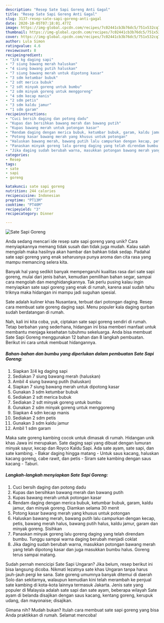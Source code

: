```yaml
---
description: "Resep Sate Sapi Goreng Anti Gagal"
title: "Resep Sate Sapi Goreng Anti Gagal"
slug: 3137-resep-sate-sapi-goreng-anti-gagal
date: 2020-10-05T07:18:01.477Z
image: https://img-global.cpcdn.com/recipes/7c02441cb3b76dc5/751x532cq70/sate-sapi-goreng-foto-resep-utama.jpg
thumbnail: https://img-global.cpcdn.com/recipes/7c02441cb3b76dc5/751x532cq70/sate-sapi-goreng-foto-resep-utama.jpg
cover: https://img-global.cpcdn.com/recipes/7c02441cb3b76dc5/751x532cq70/sate-sapi-goreng-foto-resep-utama.jpg
author: Lula Simon
ratingvalue: 4.6
reviewcount: 8
recipeingredient:
- "3/4 kg daging sapi"
- "7 siung bawang merah haluskan"
- "4 siung bawang putih haluskan"
- "7 siung bawang merah untuk dipotong kasar"
- "3 sdm ketumbar bubuk"
- "2 sdt merica bubuk"
- "2 sdt minyak goreng untuk bumbu"
- "2 sdm minyak goreng untuk menggoreng"
- "4 sdm kecap manis"
- "2 sdm petis"
- "3 sdm kaldu jamur"
- "1 sdm garam"
recipeinstructions:
- "Cuci bersih daging dan potong dadu"
- "Kupas dan bersihkan bawang merah dan bawang putih"
- "Kupas bawang merah untuk potongan kasar"
- "Rendam daging dengan merica bubuk, ketumbar bubuk, garam, kaldu jamur, dan minyak goreng. Diamkan selama 30 menit"
- "Potong kasar bawang merah yang khusus untuk potongan"
- "Haluskan bawang merah, bawang putih lalu campurkan dengan kecap, petis, bawang merah halus, bawang putih halus, kaldu jamur, garam dan minyak goreng. Sisihkan"
- "Panaskan minyak goreng lalu goreng daging yang telah direndam bumbu. Tunggu sampai warna daging berubah menjadi coklat"
- "Jika daging sudah berubah warna, masukkan potongan bawang merah yang telah dipotong kasar dan juga masukkan bumbu halus. Goreng terus sampai matang."
categories:
- Resep
tags:
- sate
- sapi
- goreng

katakunci: sate sapi goreng 
nutrition: 244 calories
recipecuisine: Indonesian
preptime: "PT13M"
cooktime: "PT40M"
recipeyield: "3"
recipecategory: Dinner

---
```



![Sate Sapi Goreng](https://img-global.cpcdn.com/recipes/7c02441cb3b76dc5/751x532cq70/sate-sapi-goreng-foto-resep-utama.jpg)

Anda sedang mencari ide resep sate sapi goreng yang unik? Cara menyiapkannya memang tidak susah dan tidak juga mudah. Kalau salah mengolah maka hasilnya akan hambar dan bahkan tidak sedap. Padahal sate sapi goreng yang enak seharusnya punya aroma dan cita rasa yang mampu memancing selera kita.

Banyak hal yang sedikit banyak mempengaruhi kualitas rasa dari sate sapi goreng, mulai dari jenis bahan, kemudian pemilihan bahan segar, sampai cara mengolah dan menghidangkannya. Tak perlu pusing kalau ingin menyiapkan sate sapi goreng yang enak di rumah, karena asal sudah tahu triknya maka hidangan ini mampu jadi suguhan spesial.

Sate adalah kuliner khas Nusantara, terbuat dari potongan daging. Resep cara membuat sate goreng daging sapi. Menu populer kala daging qurban sudah berdatangan di rumah.


Nah, kali ini kita coba, yuk, ciptakan sate sapi goreng sendiri di rumah. Tetap berbahan yang sederhana, hidangan ini bisa memberi manfaat untuk membantu menjaga kesehatan tubuhmu sekeluarga. Anda bisa membuat Sate Sapi Goreng menggunakan 12 bahan dan 8 langkah pembuatan. Berikut ini cara untuk membuat hidangannya.

<!--inarticleads1-->

##### Bahan-bahan dan bumbu yang diperlukan dalam pembuatan Sate Sapi Goreng:

1. Siapkan 3/4 kg daging sapi
1. Sediakan 7 siung bawang merah (haluskan)
1. Ambil 4 siung bawang putih (haluskan)
1. Siapkan 7 siung bawang merah untuk dipotong kasar
1. Gunakan 3 sdm ketumbar bubuk
1. Sediakan 2 sdt merica bubuk
1. Sediakan 2 sdt minyak goreng untuk bumbu
1. Gunakan 2 sdm minyak goreng untuk menggoreng
1. Siapkan 4 sdm kecap manis
1. Sediakan 2 sdm petis
1. Gunakan 3 sdm kaldu jamur
1. Ambil 1 sdm garam


Maka sate goreng kambing cocok untuk dimasak di rumah. Hidangan unik khas Jawa ini merupakan. Sate daging sapi yang dibuat dengan lumuran minyak sayur, kecap dan Royco Kaldu Sapi. Ada sate ayam, sate sapi, dan sate kambing. - Bakar daging hingga matang - Untuk saus kacang, haluskan kacang goreng, cabe rawit, dan petis - Siram sate kambing dengan saus kacang - Taburi. 

<!--inarticleads2-->

##### Langkah-langkah menyiapkan Sate Sapi Goreng:

1. Cuci bersih daging dan potong dadu
1. Kupas dan bersihkan bawang merah dan bawang putih
1. Kupas bawang merah untuk potongan kasar
1. Rendam daging dengan merica bubuk, ketumbar bubuk, garam, kaldu jamur, dan minyak goreng. Diamkan selama 30 menit
1. Potong kasar bawang merah yang khusus untuk potongan
1. Haluskan bawang merah, bawang putih lalu campurkan dengan kecap, petis, bawang merah halus, bawang putih halus, kaldu jamur, garam dan minyak goreng. Sisihkan
1. Panaskan minyak goreng lalu goreng daging yang telah direndam bumbu. Tunggu sampai warna daging berubah menjadi coklat
1. Jika daging sudah berubah warna, masukkan potongan bawang merah yang telah dipotong kasar dan juga masukkan bumbu halus. Goreng terus sampai matang.


Sudah pernah mencicipi Sate Sapi Ungaran? Jika belum, resep berikut ini bisa langsung dicoba. Nikmati lezatnya sate khas Ungaran tanpa harus jauh-jauh pergi ke sana. Sate goreng umumnya banyak ditemui di daerah Solo dan sekitarnya, walaupun kemudian kini telah merambah ke penjual sate kambing di kota-kota lainnya termasuk Jakarta. Jenis sate yang populer di Malaysia adalah sate sapi dan sate ayam, beberapa wilayah Sate ayam di belanda disajikan dengan saus kacang, kentang goreng, kerupuk udang, dan mayonaise; disajikan. 

Gimana nih? Mudah bukan? Itulah cara membuat sate sapi goreng yang bisa Anda praktikkan di rumah. Selamat mencoba!
